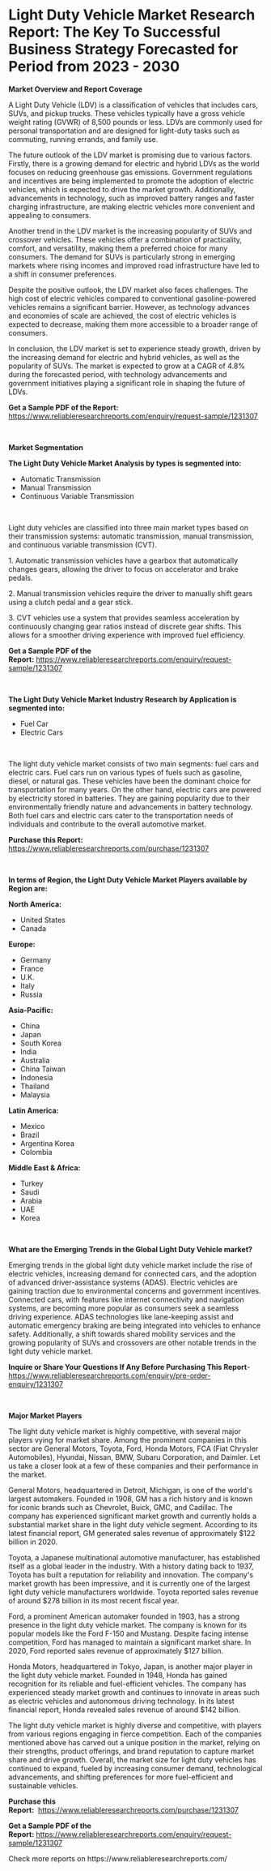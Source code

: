 <p><h1>Light Duty Vehicle Market Research Report: The Key To Successful Business Strategy Forecasted for Period from 2023 - 2030</h1></p><p><strong>Market Overview and Report Coverage</strong></p>
<p><p>A Light Duty Vehicle (LDV) is a classification of vehicles that includes cars, SUVs, and pickup trucks. These vehicles typically have a gross vehicle weight rating (GVWR) of 8,500 pounds or less. LDVs are commonly used for personal transportation and are designed for light-duty tasks such as commuting, running errands, and family use.</p><p>The future outlook of the LDV market is promising due to various factors. Firstly, there is a growing demand for electric and hybrid LDVs as the world focuses on reducing greenhouse gas emissions. Government regulations and incentives are being implemented to promote the adoption of electric vehicles, which is expected to drive the market growth. Additionally, advancements in technology, such as improved battery ranges and faster charging infrastructure, are making electric vehicles more convenient and appealing to consumers.</p><p>Another trend in the LDV market is the increasing popularity of SUVs and crossover vehicles. These vehicles offer a combination of practicality, comfort, and versatility, making them a preferred choice for many consumers. The demand for SUVs is particularly strong in emerging markets where rising incomes and improved road infrastructure have led to a shift in consumer preferences.</p><p>Despite the positive outlook, the LDV market also faces challenges. The high cost of electric vehicles compared to conventional gasoline-powered vehicles remains a significant barrier. However, as technology advances and economies of scale are achieved, the cost of electric vehicles is expected to decrease, making them more accessible to a broader range of consumers.</p><p>In conclusion, the LDV market is set to experience steady growth, driven by the increasing demand for electric and hybrid vehicles, as well as the popularity of SUVs. The market is expected to grow at a CAGR of 4.8% during the forecasted period, with technology advancements and government initiatives playing a significant role in shaping the future of LDVs.</p></p>
<p><strong>Get a Sample PDF of the Report:</strong> <a href="https://www.reliableresearchreports.com/enquiry/request-sample/1231307">https://www.reliableresearchreports.com/enquiry/request-sample/1231307</a></p>
<p>&nbsp;</p>
<p><strong>Market Segmentation</strong></p>
<p><strong>The Light Duty Vehicle Market Analysis by types is segmented into:</strong></p>
<p><ul><li>Automatic Transmission</li><li>Manual Transmission</li><li>Continuous Variable Transmission</li></ul></p>
<p>&nbsp;</p>
<p><p>Light duty vehicles are classified into three main market types based on their transmission systems: automatic transmission, manual transmission, and continuous variable transmission (CVT).</p><p>1. Automatic transmission vehicles have a gearbox that automatically changes gears, allowing the driver to focus on accelerator and brake pedals.</p><p>2. Manual transmission vehicles require the driver to manually shift gears using a clutch pedal and a gear stick.</p><p>3. CVT vehicles use a system that provides seamless acceleration by continuously changing gear ratios instead of discrete gear shifts. This allows for a smoother driving experience with improved fuel efficiency.</p></p>
<p><strong>Get a Sample PDF of the Report:</strong>&nbsp;<a href="https://www.reliableresearchreports.com/enquiry/request-sample/1231307">https://www.reliableresearchreports.com/enquiry/request-sample/1231307</a></p>
<p>&nbsp;</p>
<p><strong>The Light Duty Vehicle Market Industry Research by Application is segmented into:</strong></p>
<p><ul><li>Fuel Car</li><li>Electric Cars</li></ul></p>
<p>&nbsp;</p>
<p><p>The light duty vehicle market consists of two main segments: fuel cars and electric cars. Fuel cars run on various types of fuels such as gasoline, diesel, or natural gas. These vehicles have been the dominant choice for transportation for many years. On the other hand, electric cars are powered by electricity stored in batteries. They are gaining popularity due to their environmentally friendly nature and advancements in battery technology. Both fuel cars and electric cars cater to the transportation needs of individuals and contribute to the overall automotive market.</p></p>
<p><strong>Purchase this Report:</strong>&nbsp; <a href="https://www.reliableresearchreports.com/purchase/1231307">https://www.reliableresearchreports.com/purchase/1231307</a></p>
<p>&nbsp;</p>
<p><strong>In terms of Region, the Light Duty Vehicle Market Players available by Region are:</strong></p>
<p>
    <p> <strong> North America: </strong>
        <ul>
            <li>United States</li>
            <li>Canada</li>
        </ul>
        </p> 
    <p> <strong> Europe: </strong>
        <ul>
            <li>Germany</li>
            <li>France</li>
            <li>U.K.</li>
            <li>Italy</li>
            <li>Russia</li>
        </ul>
        </p> 
    <p> <strong> Asia-Pacific: </strong>
        <ul>
            <li>China</li>
            <li>Japan</li>
            <li>South Korea</li>
            <li>India</li>
            <li>Australia</li>
            <li>China Taiwan</li>
            <li>Indonesia</li>
            <li>Thailand</li>
            <li>Malaysia</li>
        </ul>
        </p> 
    <p> <strong> Latin America: </strong>
        <ul>
            <li>Mexico</li>
            <li>Brazil</li>
            <li>Argentina Korea</li>
            <li>Colombia</li>
        </ul>
        </p> 
    <p> <strong> Middle East & Africa: </strong>
        <ul>
            <li>Turkey</li>
            <li>Saudi</li>
            <li>Arabia</li>
            <li>UAE</li>
            <li>Korea</li>
        </ul>
    </p>
    </p>
<p>&nbsp;</p>
<p><strong>What are the Emerging Trends in the Global Light Duty Vehicle market?</strong></p>
<p><p>Emerging trends in the global light duty vehicle market include the rise of electric vehicles, increasing demand for connected cars, and the adoption of advanced driver-assistance systems (ADAS). Electric vehicles are gaining traction due to environmental concerns and government incentives. Connected cars, with features like internet connectivity and navigation systems, are becoming more popular as consumers seek a seamless driving experience. ADAS technologies like lane-keeping assist and automatic emergency braking are being integrated into vehicles to enhance safety. Additionally, a shift towards shared mobility services and the growing popularity of SUVs and crossovers are other notable trends in the light duty vehicle market.</p></p>
<p><strong>Inquire or Share Your Questions If Any Before Purchasing This Report</strong>- <a href="https://www.reliableresearchreports.com/enquiry/pre-order-enquiry/1231307">https://www.reliableresearchreports.com/enquiry/pre-order-enquiry/1231307</a></p>
<p>&nbsp;</p>
<p><strong>Major Market Players</strong></p>
<p><p>The light duty vehicle market is highly competitive, with several major players vying for market share. Among the prominent companies in this sector are General Motors, Toyota, Ford, Honda Motors, FCA (Fiat Chrysler Automobiles), Hyundai, Nissan, BMW, Subaru Corporation, and Daimler. Let us take a closer look at a few of these companies and their performance in the market.</p><p>General Motors, headquartered in Detroit, Michigan, is one of the world's largest automakers. Founded in 1908, GM has a rich history and is known for iconic brands such as Chevrolet, Buick, GMC, and Cadillac. The company has experienced significant market growth and currently holds a substantial market share in the light duty vehicle segment. According to its latest financial report, GM generated sales revenue of approximately $122 billion in 2020.</p><p>Toyota, a Japanese multinational automotive manufacturer, has established itself as a global leader in the industry. With a history dating back to 1937, Toyota has built a reputation for reliability and innovation. The company's market growth has been impressive, and it is currently one of the largest light duty vehicle manufacturers worldwide. Toyota reported sales revenue of around $278 billion in its most recent fiscal year.</p><p>Ford, a prominent American automaker founded in 1903, has a strong presence in the light duty vehicle market. The company is known for its popular models like the Ford F-150 and Mustang. Despite facing intense competition, Ford has managed to maintain a significant market share. In 2020, Ford reported sales revenue of approximately $127 billion.</p><p>Honda Motors, headquartered in Tokyo, Japan, is another major player in the light duty vehicle market. Founded in 1948, Honda has gained recognition for its reliable and fuel-efficient vehicles. The company has experienced steady market growth and continues to innovate in areas such as electric vehicles and autonomous driving technology. In its latest financial report, Honda revealed sales revenue of around $142 billion.</p><p>The light duty vehicle market is highly diverse and competitive, with players from various regions engaging in fierce competition. Each of the companies mentioned above has carved out a unique position in the market, relying on their strengths, product offerings, and brand reputation to capture market share and drive growth. Overall, the market size for light duty vehicles has continued to expand, fueled by increasing consumer demand, technological advancements, and shifting preferences for more fuel-efficient and sustainable vehicles.</p></p>
<p><strong>Purchase this Report:</strong>&nbsp;&nbsp;<a href="https://www.reliableresearchreports.com/purchase/1231307">https://www.reliableresearchreports.com/purchase/1231307</a></p>
<p></p>
<p><strong>Get a Sample PDF of the Report:</strong>&nbsp;<a href="https://www.reliableresearchreports.com/enquiry/request-sample/1231307">https://www.reliableresearchreports.com/enquiry/request-sample/1231307</a></p>
<p>Check more reports on https://www.reliableresearchreports.com/</p>